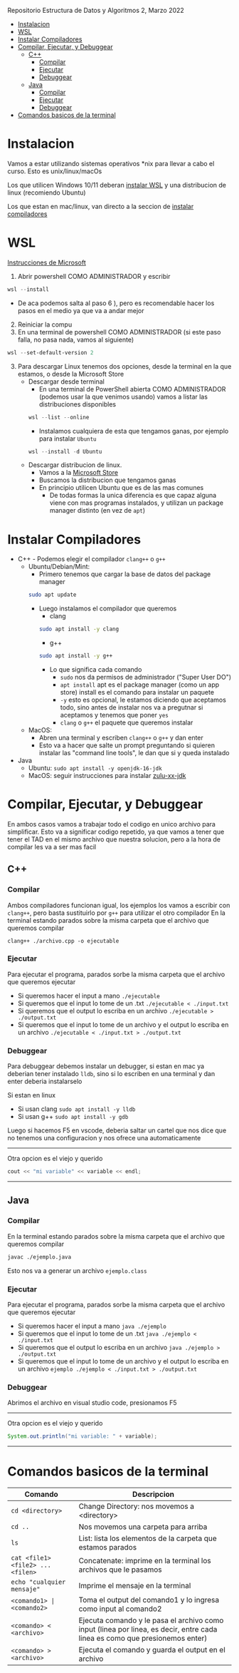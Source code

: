 Repositorio Estructura de Datos y Algoritmos 2, Marzo 2022
- [Instalacion](#instalacion)
- [WSL](#wsl)
- [Instalar Compiladores](#instalar-compiladores)
- [Compilar, Ejecutar, y Debuggear](#compilar-ejecutar-y-debuggear)
  - [C++](#c)
    - [Compilar](#compilar)
    - [Ejecutar](#ejecutar)
    - [Debuggear](#debuggear)
  - [Java](#java)
    - [Compilar](#compilar-1)
    - [Ejecutar](#ejecutar-1)
    - [Debuggear](#debuggear-1)
- [Comandos basicos de la terminal](#comandos-basicos-de-la-terminal)

# Instalacion
Vamos a estar utilizando sistemas operativos *nix para llevar a cabo el curso. Esto es unix/linux/macOs

Los que utilicen Windows 10/11 deberan [instalar WSL](#wsl) y una distribucion de linux (recomiendo Ubuntu)

Los que estan en mac/linux, van directo a la seccion de [instalar compiladores](#instalar-compiladores)


# WSL
[Instrucciones de Microsoft](https://docs.microsoft.com/en-us/windows/wsl/install-win10#manual-installation-steps)

1. Abrir powershell COMO ADMINISTRADOR y escribir 
```powershell
wsl --install
```
 - De aca podemos salta al paso 6 ), pero es recomendable hacer los pasos en el medio ya que va a andar mejor
2. Reiniciar la compu 
3. En una terminal de powershell COMO ADMINISTRADOR (si este paso falla, no pasa nada, vamos al siguiente)
```powershell
wsl --set-default-version 2
```
3. Para descargar Linux tenemos dos opciones, desde la terminal en la que estamos, o desde la Microsoft Store
    - Descargar desde terminal
        - En una terminal de PowerShell abierta COMO ADMINISTRADOR (podemos usar la que venimos usando) vamos a listar las distribuciones disponibles
        ```powershell
        wsl --list --online
        ```
        - Instalamos cualquiera de esta que tengamos ganas, por ejemplo para instalar `Ubuntu`
        ```powershell
        wsl --install -d Ubuntu
        ```
    - Descargar distribucion de linux. 
        - Vamos a la [Microsoft Store](https://aka.ms/wslstore) 
        - Buscamos la distribucion que tengamos ganas
        - En principio utilicen Ubuntu que es de las mas comunes
            - De todas formas la unica diferencia es que capaz alguna viene con mas programas instalados, y utilizan un package manager distinto (en vez de `apt`)

# Instalar Compiladores
- C++ - Podemos elegir el compilador `clang++` o `g++`
  - Ubuntu/Debian/Mint: 
    - Primero tenemos que cargar la base de datos del package manager
    ```bash
    sudo apt update
    ```
    - Luego instalamos el compilador que queremos 
      - clang
      ```bash
      sudo apt install -y clang
      ```
      - g++
      ```bash
      sudo apt install -y g++
      ```
        - Lo que significa cada comando
          - `sudo` nos da permisos de administrador ("Super User DO")
          - `apt install` apt es el package manager (como un app store) install es el comando para instalar un paquete
          - `-y` esto es opcional, le estamos diciendo que aceptamos todo, sino antes de instalar nos va a pregutnar si aceptamos y tenemos que poner `yes`
          - `clang` o `g++` el paquete que queremos instalar
  - MacOS: 
    - Abren una terminal y escriben `clang++` o `g++` y dan enter
    - Esto va a hacer que salte un prompt preguntando si quieren instalar las "command line tools", le dan que si y queda instalado
- Java
  - Ubuntu: `sudo apt install -y openjdk-16-jdk`
  - MacOS: seguir instrucciones para instalar [zulu-xx-jdk](https://docs.azul.com/core/zulu-openjdk/install/macos)

# Compilar, Ejecutar, y Debuggear
En ambos casos vamos a trabajar todo el codigo en unico archivo para simplificar. Esto va a significar codigo repetido, ya que vamos a tener que tener el TAD en el mismo archivo que nuestra solucion, pero a la hora de compilar les va a ser mas facil

## C++

### Compilar
Ambos compiladores funcionan igual, los ejemplos los vamos a escribir con `clang++`, pero basta sustituirlo por `g++` para utilizar el otro compilador
En la terminal estando parados sobre la misma carpeta que el archivo que queremos compilar
```
clang++ ./archivo.cpp -o ejecutable
```
### Ejecutar
Para ejecutar el programa, parados sorbe la misma carpeta que el archivo que queremos ejecutar
- Si queremos hacer el input a mano `./ejecutable`
- Si queremos que el input lo tome de un .txt `./ejecutable < ./input.txt`
- Si queremos que el output lo escriba en un archivo `./ejecutable > ./output.txt`
- Si queremos que el input lo tome de un archivo y el output lo escriba en un archivo `./ejecutable < ./input.txt > ./output.txt`

### Debuggear
Para debuggear debemos instalar un debugger, si estan en mac ya deberian tener instalado `lldb`, sino si lo escriben en una terminal y dan enter deberia instalarselo

Si estan en linux
- Si usan clang `sudo apt install -y lldb`
- Si usan g++ `sudo apt install -y gdb`

Luego si hacemos F5 en vscode, deberia saltar un cartel que nos dice que no tenemos una configuracion y nos ofrece una automaticamente

----------------------------------------

Otra opcion es el viejo y querido
```c++
cout << "mi variable" << variable << endl;
```
-----------------------------------------
## Java

### Compilar
En la terminal estando parados sobre la misma carpeta que el archivo que queremos compilar
```bash
javac ./ejemplo.java
```
Esto nos va a generar un archivo `ejemplo.class`

### Ejecutar
Para ejecutar el programa, parados sorbe la misma carpeta que el archivo que queremos ejecutar
- Si queremos hacer el input a mano `java ./ejemplo`
- Si queremos que el input lo tome de un .txt `java ./ejemplo < ./input.txt`
- Si queremos que el output lo escriba en un archivo `java ./ejemplo > ./output.txt`
- Si queremos que el input lo tome de un archivo y el output lo escriba en un archivo `ejemplo ./ejemplo < ./input.txt > ./output.txt`


### Debuggear
Abrimos el archivo en visual studio code, presionamos F5

----------------------------------------
Otra opcion es el viejo y querido 
```java
System.out.println("mi variable: " + variable);
```

----------------------------------------

# Comandos basicos de la terminal
| Comando                           | Descripcion                                                                                                                 |
| --------------------------------- | --------------------------------------------------------------------------------------------------------------------------- |
| `cd <directory>`                  | Change Directory: nos movemos a \<directory>                                                                                |
| `cd ..`                           | Nos movemos una carpeta para arriba                                                                                         |
| `ls`                              | List: lista los elementos de la carpeta que estamos parados                                                                 |
| `cat <file1> <file2> ... <filen>` | Concatenate: imprime en la terminal los archivos que le pasamos                                                             |
| `echo "cualquier mensaje"`        | Imprime el mensaje en la terminal                                                                                           |
| `<comando1> \| <comando2>`        | Toma el output del comando1 y lo ingresa como input al comando2                                                             |
| `<comando> < <archivo>`           | Ejecuta comando y le pasa el archivo como input (linea por linea, es decir, entre cada linea es como que presionemos enter) |
| `<comando> > <archivo>`           | Ejecuta el comando y guarda el output en el archivo                                                                         |
